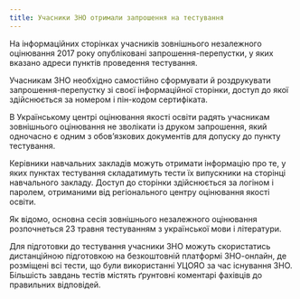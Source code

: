 ```yaml
---
title: Учасники ЗНО отримали запрошення на тестування
---
```


На інформаційних сторінках учасників зовнішнього незалежного оцінювання 2017 року опубліковані запрошення-перепустки, у яких вказано адреси пунктів проведення тестування.

Учасникам ЗНО необхідно самостійно сформувати й роздрукувати запрошення-перепустку зі своєї інформаційної сторінки, доступ до якої здійснюється за номером і пін-кодом сертифіката.

В Українському центрі оцінювання якості освіти радять учасникам зовнішнього оцінювання не зволікати із друком запрошення, який одночасно є одним з обов’язкових документів для допуску до пункту тестування.

Керівники навчальних закладів можуть отримати інформацію про те, у яких пунктах тестування складатимуть тести їх випускники на сторінці навчального закладу. Доступ до сторінки здійснюється за логіном і паролем, отриманими від регіонального центру оцінювання якості освіти.

Як відомо, основна сесія зовнішнього незалежного оцінювання розпочнеться 23 травня тестуванням з української мови і літератури.

Для підготовки до тестування учасники ЗНО можуть скористатись дистанційною підготовкою на безкоштовній платформі ЗНО-онлайн, де розміщені всі тести, що були використанні УЦОЯО за час існування ЗНО. Більшість завдань тестів містять ґрунтовні коментарі фахівців до правильних відповідей.
